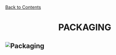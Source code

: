 ﻿[Back to Contents](../README.md)

<h1 style="text-align: center;">PACKAGING</h1>


## ![Packaging](https://www.oxfordlearnersdictionaries.com/media/english/fullsize/p/pac/packa/packaging.png "Internal Packaging")


